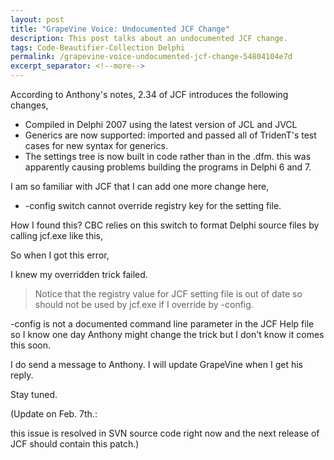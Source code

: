 ```yaml
---
layout: post
title: "GrapeVine Voice: Undocumented JCF Change"
description: This post talks about an undocumented JCF change.
tags: Code-Beautifier-Collection Delphi
permalink: /grapevine-voice-undocumented-jcf-change-54804104e7d
excerpt_separator: <!--more-->
---
```

According to Anthony's notes, 2.34 of JCF introduces the following changes,

* Compiled in Delphi 2007 using the latest version of JCL and JVCL
* Generics are now supported: imported and passed all of TridenT's test cases for new syntax for generics.
* The settings tree is now built in code rather than in the .dfm. this was apparently causing problems building the programs in Delphi 6 and 7.

I am so familiar with JCF that I can add one more change here,

* -config switch cannot override registry key for the setting file.

How I found this? CBC relies on this switch to format Delphi source files by calling jcf.exe like this,

So when I got this error,

I knew my overridden trick failed.

> Notice that the registry value for JCF setting file is out of date so should not be used by jcf.exe if I override by -config.

-config is not a documented command line parameter in the JCF Help file so I know one day Anthony might change the trick but I don't know it comes this soon.

I do send a message to Anthony. I will update GrapeVine when I get his reply.

Stay tuned.

(Update on Feb. 7th.:

this issue is resolved in SVN source code right now and the next release of JCF should contain this patch.)
<!--more-->